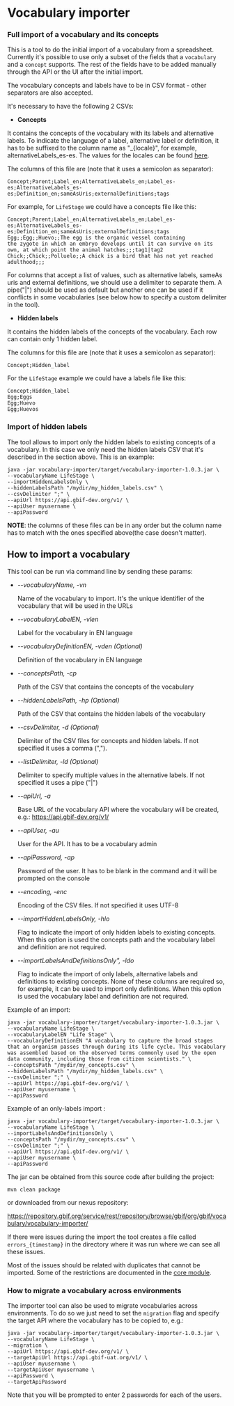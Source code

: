 # Vocabulary importer

### Full import of a vocabulary and its concepts
This is a tool to do the initial import of a vocabulary from a spreadsheet. Currently it's possible to use only a
subset of the fields that a `vocabulary` and a `concept` supports.
The rest of the fields have to be added manually through the API or the UI after the initial import.

The vocabulary concepts and labels have to be in CSV format - other separators are also accepted.

It's necessary to have the following 2 CSVs:
* **Concepts**

It contains the concepts of the vocabulary with its labels and alternative labels. To indicate the language of a label,
alternative label or definition, it has to be suffixed to the column name as "_{locale}", for example, alternativeLabels_es-es.
The values for the locales can be found [here](../model/src/main/java/org/gbif/vocabulary/model/LanguageRegion.java).

The columns of this file are (note that it uses a semicolon as separator):

```
Concept;Parent;Label_en;AlternativeLabels_en;Label_es-es;AlternativeLabels_es-es;Definition_en;sameAsUris;externalDefinitions;tags
```

For example, for `LifeStage` we could have a concepts file like this:

```
Concept;Parent;Label_en;AlternativeLabels_en;Label_es-es;AlternativeLabels_es-es;Definition_en;sameAsUris;externalDefinitions;tags
Egg;;Egg;;Huevo;;The egg is the organic vessel containing the zygote in which an embryo develops until it can survive on its own, at which point the animal hatches;;;tag1|tag2
Chick;;Chick;;Polluelo;;A chick is a bird that has not yet reached adulthood;;;
```

For columns that accept a list of values, such as alternative labels, sameAs uris and external definitions, we should use a delimiter to separate them.
A pipe("|") should be used as default but another one can be used if it conflicts in some vocabularies (see below how to specify a custom delimiter in the tool).

* **Hidden labels**

It contains the hidden labels of the concepts of the vocabulary. Each row can contain only 1 hidden label.

The columns for this file are (note that it uses a semicolon as separator):

```
Concept;Hidden_label
```

For the `LifeStage` example we could have a labels file like this:

```
Concept;Hidden_label
Egg;Eggs
Egg;Huevo
Egg;Huevos
```

### Import of hidden labels
The tool allows to import only the hidden labels to existing concepts of a vocabulary. In this case we only need the hidden labels
CSV that it's described in the section above. This is an example:

```
java -jar vocabulary-importer/target/vocabulary-importer-1.0.3.jar \
--vocabularyName LifeStage \
--importHiddenLabelsOnly \
--hiddenLabelsPath "/mydir/my_hidden_labels.csv" \
--csvDelimiter ";" \
--apiUrl https://api.gbif-dev.org/v1/ \
--apiUser myusername \
--apiPassword
```

**NOTE**: the columns of these files can be in any order but the column name has to match with the ones specified above(the case doesn't matter).

## How to import a vocabulary

This tool can be run via command line by sending these params:

* *--vocabularyName, -vn*

    Name of the vocabulary to import. It's the unique identifier of the vocabulary that will be used in the URLs

* *--vocabularyLabelEN, -vlen*

    Label for the vocabulary in EN language

* *--vocabularyDefinitionEN, -vden (Optional)*

    Definition of the vocabulary in EN language

* *--conceptsPath, -cp*

    Path of the CSV that contains the concepts of the vocabulary

* *--hiddenLabelsPath, -hp (Optional)*

    Path of the CSV that contains the hidden labels of the vocabulary

* *--csvDelimiter, -d  (Optional)*

    Delimiter of the CSV files for concepts and hidden labels. If not specified it uses a comma (",").

* *--listDelimiter, -ld (Optional)*

    Delimiter to specify multiple values in the alternative labels. If not specified it uses a pipe ("|")

* *--apiUrl, -a*

    Base URL of the vocabulary API where the vocabulary will be created, e.g.: https://api.gbif-dev.org/v1/

* *--apiUser, -au*

    User for the API. It has to be a vocabulary admin

* *--apiPassword, -ap*

    Password of the user. It has to be blank in the command and it will be prompted on the console

* *--encoding, -enc*

    Encoding of the CSV files. If not specified it uses UTF-8

* *--importHiddenLabelsOnly, -hlo*

    Flag to indicate the import of only hidden labels to existing concepts. When this option is used the concepts path
    and the vocabulary label and definition are not required.
* *--importLabelsAndDefinitionsOnly", -ldo*

    Flag to indicate the import of only labels, alternative labels and definitions to existing concepts. None of these
    columns are required so, for example, it can be used to import only definitions. When this option is used the vocabulary
    label and definition are not required.

Example of an import:

```
java -jar vocabulary-importer/target/vocabulary-importer-1.0.3.jar \
--vocabularyName LifeStage \
--vocabularyLabelEN "Life Stage" \
--vocabularyDefinitionEN "A vocabulary to capture the broad stages that an organism passes through during its life cycle. This vocabulary was assembled based on the observed terms commonly used by the open data community, including those from citizen scientists." \
--conceptsPath "/mydir/my_concepts.csv" \
--hiddenLabelsPath "/mydir/my_hidden_labels.csv" \
--csvDelimiter ";" \
--apiUrl https://api.gbif-dev.org/v1/ \
--apiUser myusername \
--apiPassword
```

Example of an only-labels import :

```
java -jar vocabulary-importer/target/vocabulary-importer-1.0.3.jar \
--vocabularyName LifeStage \
--importLabelsAndDefinitionsOnly \
--conceptsPath "/mydir/my_concepts.csv" \
--csvDelimiter ";" \
--apiUrl https://api.gbif-dev.org/v1/ \
--apiUser myusername \
--apiPassword
```

The jar can be obtained from this source code after building the project:

```
mvn clean package
```

or downloaded from our nexus repository:

https://repository.gbif.org/service/rest/repository/browse/gbif/org/gbif/vocabulary/vocabulary-importer/

If there were issues during the import the tool creates a file called `errors_{timestamp}` in the directory where it was run where we can see all these issues.

Most of the issues should be related with duplicates that cannot be imported. Some of the restrictions are documented in the [core module](https://github.com/gbif/vocabulary/blob/master/core/notes.md).

### How to migrate a vocabulary across environments

The importer tool can also be used to migrate vocabularies across environments. To do so we just need to set the `migration` flag and specify the target API
where the vocabulary has to be copied to, e.g.:

```
java -jar vocabulary-importer/target/vocabulary-importer-1.0.3.jar \
--vocabularyName LifeStage \
--migration \
--apiUrl https://api.gbif-dev.org/v1/ \
--targetApiUrl https://api.gbif-uat.org/v1/ \
--apiUser myusername \
--targetApiUser myusername \
--apiPassword \
--targetApiPassword
```

Note that you will be prompted to enter 2 passwords for each of the users.
